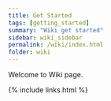 ```yaml
---
title: Get Started
tags: [getting_started]
summary: "Wiki get started"
sidebar: wiki_sidebar
permalink: /wiki/index.html
folder: wiki
---
```


Welcome to Wiki page.

{% include links.html %}
